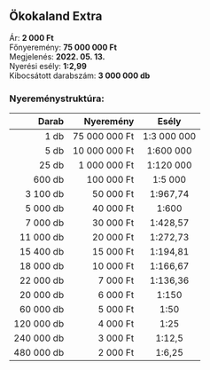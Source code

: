## Ökokaland Extra

Ár: **2 000 Ft**<br/>
Főnyeremény: **75 000 000 Ft**<br/>
Megjelenés: **2022. 05. 13.**<br/>
Nyerési esély: **1:2,99**<br/>
Kibocsátott darabszám: **3 000 000 db**<br/>

### Nyereménystruktúra:
Darab|Nyeremény|Esély
---:|---:|:---:
1 db|75 000 000 Ft|1:3 000 000
5 db|10 000 000 Ft|1:600 000
25 db|1 000 000 Ft|1:120 000
600 db|100 000 Ft|1:5 000
3 100 db|50 000 Ft|1:967,74
5 000 db|40 000 Ft|1:600
7 000 db|30 000 Ft|1:428,57
11 000 db|20 000 Ft|1:272,73
15 400 db|15 000 Ft|1:194,81
18 000 db|10 000 Ft|1:166,67
22 000 db|7 000 Ft|1:136,36
20 000 db|6 000 Ft|1:150
60 000 db|5 000 Ft|1:50
120 000 db|4 000 Ft|1:25
240 000 db|3 000 Ft|1:12,5
480 000 db|2 000 Ft|1:6,25
